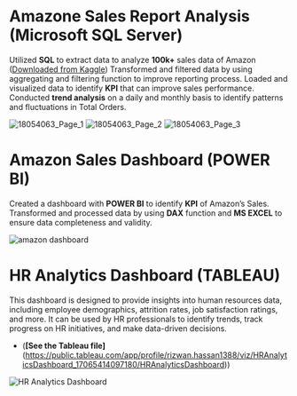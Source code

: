 # Amazone Sales Report Analysis (Microsoft SQL Server)
Utilized **SQL** to extract data to analyze **100k+** sales data of Amazon ([Downloaded from Kaggle](https://www.kaggle.com/datasets/thedevastator/unlock-profits-with-e-commerce-sales-data/data))
Transformed and filtered data by using aggregating and filtering function to improve reporting process.
Loaded and visualized data to identify **KPI** that can improve sales performance.
Conducted **trend analysis** on a daily and monthly basis to identify patterns and fluctuations in Total Orders.

![18054063_Page_1](https://github.com/riz1h/Rizwan-s-Portfolio/assets/130273174/1831ec5f-b8d7-473a-991e-0448e6433c02) ![18054063_Page_2](https://github.com/riz1h/Rizwan-s-Portfolio/assets/130273174/e41f9775-415a-41a7-8bc5-b431747e196e) ![18054063_Page_3](https://github.com/riz1h/Rizwan-s-Portfolio/assets/130273174/0c16a5af-a693-4023-aaf6-980ee3f46df7)


# Amazon Sales Dashboard (**POWER BI**)
Created a dashboard with **POWER BI** to identify **KPI** of Amazon’s Sales.
Transformed and processed data by using **DAX** function and **MS EXCEL** to ensure data completeness and validity.

![amazon dashboard](https://github.com/riz1h/Rizwan-s-Portfolio/assets/130273174/99c71d74-d8fb-4d05-aa27-126312ab9ca0)


# HR Analytics Dashboard (TABLEAU)
This dashboard is designed to provide insights into human resources data, including employee demographics, attrition rates, job satisfaction ratings, and more. It can be used by HR professionals to identify trends, track progress on HR initiatives, and make data-driven decisions.
- (**[See the Tableau file]**(https://public.tableau.com/app/profile/rizwan.hassan1388/viz/HRAnalyticsDashboard_17065414097180/HRAnalyticsDashboard))

![HR Analytics Dashboard](https://github.com/riz1h/Rizwan-sPortfolio/assets/130273174/180a4420-51b3-4371-bb80-575b96895c1c)

